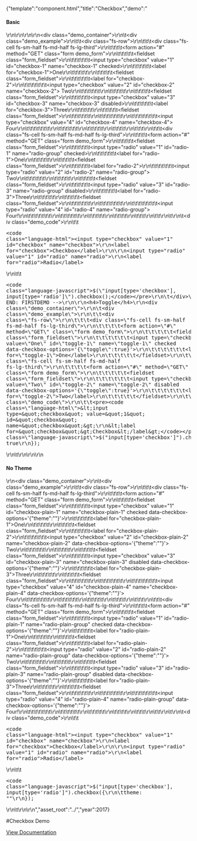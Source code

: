 {"template":"component.html","title":"Checkbox","demo":"<h4>Basic</h4>\r\n\r\n<!-- START: FIRSTDEMO -->\r\n\r\n<div class=\"demo_container\">\r\n\t<div class=\"demo_example\">\r\n\t\t<div class=\"fs-row\">\r\n\t\t\t<div class=\"fs-cell fs-sm-half fs-md-half fs-lg-third\">\r\n\t\t\t\t<form action=\"#\" method=\"GET\" class=\"form demo_form\">\r\n\t\t\t\t\t<fieldset class=\"form_fieldset\">\r\n\t\t\t\t\t\t<input type=\"checkbox\" value=\"1\" id=\"checkbox-1\" name=\"checkbox-1\" checked>\r\n\t\t\t\t\t\t<label for=\"checkbox-1\">One</label>\r\n\t\t\t\t\t</fieldset>\r\n\t\t\t\t\t<fieldset class=\"form_fieldset\">\r\n\t\t\t\t\t\t<label for=\"checkbox-2\">\r\n\t\t\t\t\t\t\t<input type=\"checkbox\" value=\"2\" id=\"checkbox-2\" name=\"checkbox-2\"> Two\r\n\t\t\t\t\t\t</label>\r\n\t\t\t\t\t</fieldset>\r\n\t\t\t\t\t<fieldset class=\"form_fieldset\">\r\n\t\t\t\t\t\t<input type=\"checkbox\" value=\"3\" id=\"checkbox-3\" name=\"checkbox-3\" disabled>\r\n\t\t\t\t\t\t<label for=\"checkbox-3\">Three</label>\r\n\t\t\t\t\t</fieldset>\r\n\t\t\t\t\t<fieldset class=\"form_fieldset\">\r\n\t\t\t\t\t\t<label>\r\n\t\t\t\t\t\t\t<span>\r\n\t\t\t\t\t\t\t\t<input type=\"checkbox\" value=\"4\" id=\"checkbox-4\" name=\"checkbox-4\"> Four\r\n\t\t\t\t\t\t\t</span>\r\n\t\t\t\t\t\t</label>\r\n\t\t\t\t\t</fieldset>\r\n\t\t\t\t</form>\r\n\t\t\t</div>\r\n\t\t\t<div class=\"fs-cell fs-sm-half fs-md-half fs-lg-third\">\r\n\t\t\t\t<form action=\"#\" method=\"GET\" class=\"form demo_form\">\r\n\t\t\t\t\t<fieldset class=\"form_fieldset\">\r\n\t\t\t\t\t\t<input type=\"radio\" value=\"1\" id=\"radio-1\" name=\"radio-group\" checked>\r\n\t\t\t\t\t\t<label for=\"radio-1\">One</label>\r\n\t\t\t\t\t</fieldset>\r\n\t\t\t\t\t<fieldset class=\"form_fieldset\">\r\n\t\t\t\t\t\t<label for=\"radio-2\">\r\n\t\t\t\t\t\t\t<input type=\"radio\" value=\"2\" id=\"radio-2\" name=\"radio-group\"> Two\r\n\t\t\t\t\t\t</label>\r\n\t\t\t\t\t</fieldset>\r\n\t\t\t\t\t<fieldset class=\"form_fieldset\">\r\n\t\t\t\t\t\t<input type=\"radio\" value=\"3\" id=\"radio-3\" name=\"radio-group\" disabled>\r\n\t\t\t\t\t\t<label for=\"radio-3\">Three</label>\r\n\t\t\t\t\t</fieldset>\r\n\t\t\t\t\t<fieldset class=\"form_fieldset\">\r\n\t\t\t\t\t\t<label>\r\n\t\t\t\t\t\t\t<span>\r\n\t\t\t\t\t\t\t\t<input type=\"radio\" value=\"4\" id=\"radio-4\" name=\"radio-group\"> Four!\r\n\t\t\t\t\t\t\t</span>\r\n\t\t\t\t\t\t</label>\r\n\t\t\t\t\t</fieldset>\r\n\t\t\t\t</form>\r\n\t\t\t</div>\r\n\t\t</div>\r\n\t</div>\r\n\t<div class=\"demo_code\">\r\n\t\t<pre><code class=\"language-html\">&lt;input type=&quot;checkbox&quot; value=&quot;1&quot; id=&quot;checkbox&quot; name=&quot;checkbox&quot;&gt;\r\n&lt;label for=&quot;checkbox&quot;&gt;Checkbox&lt;/label&gt;\r\n\r\n&lt;input type=&quot;radio&quot; value=&quot;1&quot; id=&quot;radio&quot; name=&quot;radio&quot;&gt;\r\n&lt;label for=&quot;radio&quot;&gt;Radio&lt;/label&gt;</code></pre>\r\n\t\t<pre><code class=\"language-javascript\">$(\"input[type='checkbox'], input[type='radio']\").checkbox();</code></pre>\r\n\t</div>\r\n</div>\r\n\r\n<!-- END: FIRSTDEMO -->\r\n\r\n<h4>Toggle</h4>\r\n<div class=\"demo_container\">\r\n\t<div class=\"demo_example\">\r\n\t\t<div class=\"fs-row\">\r\n\t\t\t<div class=\"fs-cell fs-sm-half fs-md-half fs-lg-third\">\r\n\t\t\t\t<form action=\"#\" method=\"GET\" class=\"form demo_form\">\r\n\t\t\t\t\t<fieldset class=\"form_fieldset\">\r\n\t\t\t\t\t\t<input type=\"checkbox\" value=\"One\" id=\"toggle-1\" name=\"toggle-1\" checked data-checkbox-options='{\"toggle\":true}'>\r\n\t\t\t\t\t\t<label for=\"toggle-1\">One</label>\r\n\t\t\t\t\t</fieldset>\r\n\t\t\t\t</form>\r\n\t\t\t</div>\r\n\t\t\t<div class=\"fs-cell fs-sm-half fs-md-half fs-lg-third\">\r\n\t\t\t\t<form action=\"#\" method=\"GET\" class=\"form demo_form\">\r\n\t\t\t\t\t<fieldset class=\"form_fieldset\">\r\n\t\t\t\t\t\t<input type=\"checkbox\" value=\"Two\" id=\"toggle-2\" name=\"toggle-2\" disabled data-checkbox-options='{\"toggle\":true}'>\r\n\t\t\t\t\t\t<label for=\"toggle-2\">Two</label>\r\n\t\t\t\t\t</fieldset>\r\n\t\t\t\t</form>\r\n\t\t\t</div>\r\n\t\t</div>\r\n\t</div>\r\n\t<div class=\"demo_code\">\r\n\t\t<pre><code class=\"language-html\">&lt;input type=&quot;checkbox&quot; value=&quot;1&quot; id=&quot;checkbox&quot; name=&quot;checkbox&quot;&gt;\r\n&lt;label for=&quot;checkbox&quot;&gt;Checkbox&lt;/label&gt;</code></pre>\r\n\t\t<pre><code class=\"language-javascript\">$(\"input[type='checkbox']\").checkbox({\r\n\ttoggle: true\r\n});</code></pre>\r\n\t</div>\r\n</div>\r\n\r\n<h4>No Theme</h4>\r\n<div class=\"demo_container\">\r\n\t<div class=\"demo_example\">\r\n\t\t<div class=\"fs-row\">\r\n\t\t\t<div class=\"fs-cell fs-sm-half fs-md-half fs-lg-third\">\r\n\t\t\t\t<form action=\"#\" method=\"GET\" class=\"form demo_form\">\r\n\t\t\t\t\t<fieldset class=\"form_fieldset\">\r\n\t\t\t\t\t\t<input type=\"checkbox\" value=\"1\" id=\"checkbox-plain-1\" name=\"checkbox-plain-1\" checked data-checkbox-options='{\"theme\":\"\"}'>\r\n\t\t\t\t\t\t<label for=\"checkbox-plain-1\">One</label>\r\n\t\t\t\t\t</fieldset>\r\n\t\t\t\t\t<fieldset class=\"form_fieldset\">\r\n\t\t\t\t\t\t<label for=\"checkbox-plain-2\">\r\n\t\t\t\t\t\t\t<input type=\"checkbox\" value=\"2\" id=\"checkbox-plain-2\" name=\"checkbox-plain-2\" data-checkbox-options='{\"theme\":\"\"}'> Two\r\n\t\t\t\t\t\t</label>\r\n\t\t\t\t\t</fieldset>\r\n\t\t\t\t\t<fieldset class=\"form_fieldset\">\r\n\t\t\t\t\t\t<input type=\"checkbox\" value=\"3\" id=\"checkbox-plain-3\" name=\"checkbox-plain-3\" disabled data-checkbox-options='{\"theme\":\"\"}'>\r\n\t\t\t\t\t\t<label for=\"checkbox-plain-3\">Three</label>\r\n\t\t\t\t\t</fieldset>\r\n\t\t\t\t\t<fieldset class=\"form_fieldset\">\r\n\t\t\t\t\t\t<label>\r\n\t\t\t\t\t\t\t<span>\r\n\t\t\t\t\t\t\t\t<input type=\"checkbox\" value=\"4\" id=\"checkbox-plain-4\" name=\"checkbox-plain-4\" data-checkbox-options='{\"theme\":\"\"}'> Four\r\n\t\t\t\t\t\t\t</span>\r\n\t\t\t\t\t\t</label>\r\n\t\t\t\t\t</fieldset>\r\n\t\t\t\t</form>\r\n\t\t\t</div>\r\n\t\t\t<div class=\"fs-cell fs-sm-half fs-md-half fs-lg-third\">\r\n\t\t\t\t<form action=\"#\" method=\"GET\" class=\"form demo_form\">\r\n\t\t\t\t\t<fieldset class=\"form_fieldset\">\r\n\t\t\t\t\t\t<input type=\"radio\" value=\"1\" id=\"radio-plain-1\" name=\"radio-plain-group\" checked data-checkbox-options='{\"theme\":\"\"}'>\r\n\t\t\t\t\t\t<label for=\"radio-plain-1\">One</label>\r\n\t\t\t\t\t</fieldset>\r\n\t\t\t\t\t<fieldset class=\"form_fieldset\">\r\n\t\t\t\t\t\t<label for=\"radio-plain-2\">\r\n\t\t\t\t\t\t\t<input type=\"radio\" value=\"2\" id=\"radio-plain-2\" name=\"radio-plain-group\" data-checkbox-options='{\"theme\":\"\"}'> Two\r\n\t\t\t\t\t\t</label>\r\n\t\t\t\t\t</fieldset>\r\n\t\t\t\t\t<fieldset class=\"form_fieldset\">\r\n\t\t\t\t\t\t<input type=\"radio\" value=\"3\" id=\"radio-plain-3\" name=\"radio-plain-group\" disabled data-checkbox-options='{\"theme\":\"\"}'>\r\n\t\t\t\t\t\t<label for=\"radio-plain-3\">Three</label>\r\n\t\t\t\t\t</fieldset>\r\n\t\t\t\t\t<fieldset class=\"form_fieldset\">\r\n\t\t\t\t\t\t<label>\r\n\t\t\t\t\t\t\t<span>\r\n\t\t\t\t\t\t\t\t<input type=\"radio\" value=\"4\" id=\"radio-plain-4\" name=\"radio-plain-group\" data-checkbox-options='{\"theme\":\"\"}'> Four!\r\n\t\t\t\t\t\t\t</span>\r\n\t\t\t\t\t\t</label>\r\n\t\t\t\t\t</fieldset>\r\n\t\t\t\t</form>\r\n\t\t\t</div>\r\n\t\t</div>\r\n\t</div>\r\n\t<div class=\"demo_code\">\r\n\t\t<pre><code class=\"language-html\">&lt;input type=&quot;checkbox&quot; value=&quot;1&quot; id=&quot;checkbox&quot; name=&quot;checkbox&quot;&gt;\r\n&lt;label for=&quot;checkbox&quot;&gt;Checkbox&lt;/label&gt;\r\n\r\n&lt;input type=&quot;radio&quot; value=&quot;1&quot; id=&quot;radio&quot; name=&quot;radio&quot;&gt;\r\n&lt;label for=&quot;radio&quot;&gt;Radio&lt;/label&gt;</code></pre>\r\n\t\t<pre><code class=\"language-javascript\">$(\"input[type='checkbox'], input[type='radio']\").checkbox({\r\n\ttheme: \"\"\r\n});</code></pre>\r\n\t</div>\r\n</div>\r\n","asset_root":"../","year":2017}

 #Checkbox Demo
<p class="back_link"><a href="https://formstone.it/components/checkbox">View Documentation</a></p>